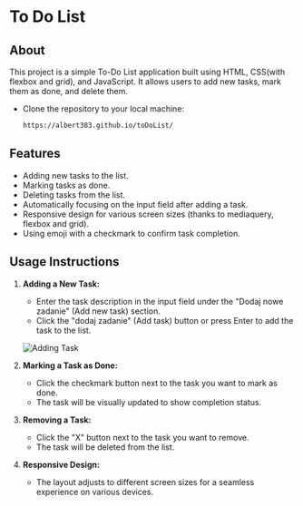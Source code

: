 # To Do List

## About

This project is a simple To-Do List application built using HTML, CSS(with flexbox and grid), and JavaScript. It allows users to add new tasks, mark them as done, and delete them. 

- Clone the repository to your local machine:

   ```bash
   https://albert383.github.io/toDoList/
   
## Features

- Adding new tasks to the list.
- Marking tasks as done.
- Deleting tasks from the list.
- Automatically focusing on the input field after adding a task.
- Responsive design for various screen sizes (thanks to mediaquery, flexbox and grid).
- Using emoji with a checkmark to confirm task completion.

## Usage Instructions

1. **Adding a New Task:**

   - Enter the task description in the input field under the "Dodaj nowe zadanie" (Add new task) section.
   - Click the "dodaj zadanie" (Add task) button or press Enter to add the task to the list.

   ![Adding Task](https://i.ibb.co/J7161zV/to-Do-List-Usage.gif)

2. **Marking a Task as Done:**

   - Click the checkmark button next to the task you want to mark as done.
   - The task will be visually updated to show completion status.

3. **Removing a Task:**

   - Click the "X" button next to the task you want to remove.
   - The task will be deleted from the list.

4. **Responsive Design:**

   - The layout adjusts to different screen sizes for a seamless experience on various devices.



